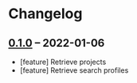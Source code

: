 # Changelog

## [0.1.0](https://github.com/pdir/propstack-api/tree/0.1.0) – 2022-01-06

- [feature] Retrieve projects
- [feature] Retrieve search profiles
